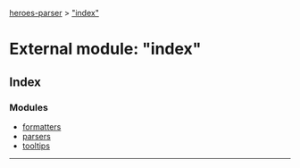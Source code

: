 [heroes-parser](../README.md) > ["index"](../modules/_index_.md)

# External module: "index"

## Index

### Modules

* [formatters](_index_.formatters.md)
* [parsers](_index_.parsers.md)
* [tooltips](_index_.tooltips.md)

---

